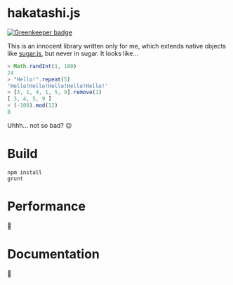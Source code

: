 hakatashi.js
============

[![Greenkeeper badge](https://badges.greenkeeper.io/hakatashi/hakatashi.js.svg)](https://greenkeeper.io/)

This is an innocent library written only for me, which extends native objects like [sugar.js](http://sugarjs.com/),
but never in sugar. It looks like...

```javascript
> Math.randInt(1, 100)
24
> "Hello!".repeat(5)
'Hello!Hello!Hello!Hello!Hello!'
> [3, 1, 4, 1, 5, 9].remove(1)
[ 3, 4, 5, 9 ]
> (-100).mod(12)
8
```

Uhhh... not so bad? :wink:

# Build

```
npm install
grunt
```

# Performance

:poop:

# Documentation

:poop:
